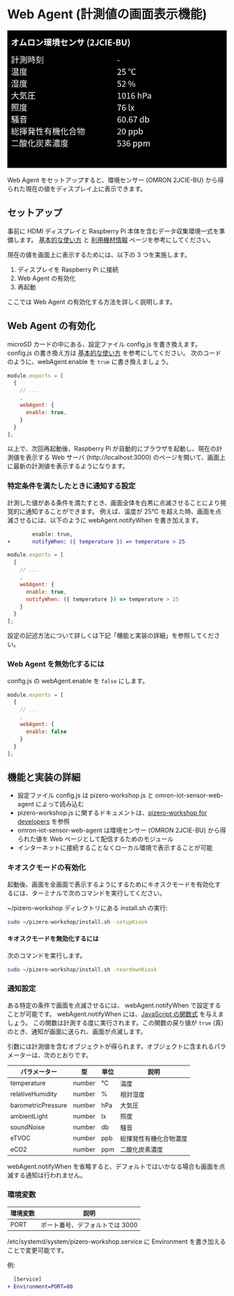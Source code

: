 # Web Agent (計測値の画面表示機能)

![画面](../images/omron-iot-sensor-web-agent.png)

Web Agent をセットアップすると、環境センサー (OMRON 2JCIE-BU) から得られた現在の値をディスプレイ上に表示できます。

## セットアップ

事前に HDMI ディスプレイと Raspberry Pi 本体を含むデータ収集環境一式を準備します。
[基本的な使い方](../basic-usage.md) と [利用機材情報](../purchase.md) ページを参考にしてください。

現在の値を画面上に表示するためには、以下の 3 つを実施します。

1. ディスプレイを Raspberry Pi に接続
2. Web Agent の有効化
3. 再起動

ここでは Web Agent の有効化する方法を詳しく説明します。

## Web Agent の有効化

microSD カードの中にある、設定ファイル config.js を書き換えます。
config.js の書き換え方は [基本的な使い方](../basic-usage.md) を参考にしてください。
次のコードのように、webAgent.enable を `true` に書き換えましょう。

```js
module.exports = [
  {
    // ...
    ,
    webAgent: {
      enable: true,
    }
  }
];
```

以上で、次回再起動後、Raspberry Pi が自動的にブラウザを起動し、現在の計測値を表示する Web サーバ (http://localhost:3000) のページを開いて、画面上に最新の計測値を表示するようになります。

### 特定条件を満たしたときに通知する設定

計測した値がある条件を満たすとき、画面全体を白黒に点滅させることにより視覚的に通知することができます。
例えば、温度が 25℃ を超えた時、画面を点滅させるには、以下のように webAgent.notifyWhen を書き加えます。

```diff
        enable: true,
+       notifyWhen: ({ temperature }) => temperature > 25
```

```js
module.exports = [
  {
    // ...
    ,
    webAgent: {
      enable: true,
      notifyWhen: ({ temperature }) => temperature > 25
    }
  }
];
```

設定の記述方法について詳しくは下記「機能と実装の詳細」を参照してください。

### Web Agent を無効化するには

config.js の webAgent.enable を `false` にします。

```js
module.exports = [
  {
    // ...
    ,
    webAgent: {
      enable: false
    }
  }
];
```

## 機能と実装の詳細

- 設定ファイル config.js は pizero-workshop.js と omron-iot-sensor-web-agent によって読み込む
- pizero-workshop.js に関するドキュメントは、[pizero-workshop for developers](index.md) を参照
- omron-iot-sensor-web-agent は環境センサー (OMRON 2JCIE-BU) から得られた値を Web ページとして配信するためのモジュール
- インターネットに接続することなくローカル環境で表示することが可能

### キオスクモードの有効化

起動後、画面を全画面で表示するようにするためにキオスクモードを有効化するには、ターミナルで次のコマンドを実行してください。

~/pizero-workshop ディレクトリにある install.sh の実行:

```sh
sudo ~/pizero-workshop/install.sh -setupKiosk
```

#### キオスクモードを無効化するには

次のコマンドを実行します。

```sh
sudo ~/pizero-workshop/install.sh -teardownKiosk
```

### 通知設定

ある特定の条件で画面を点滅させるには、 webAgent.notifyWhen で設定することが可能です。
webAgent.notifyWhen には、[JavaScript の関数式](https://developer.mozilla.org/ja/docs/Web/JavaScript/Reference/Functions/Arrow_functions) を与えましょう。
この関数は計測する度に実行されます。この関数の戻り値が `true` (真) のとき、通知が画面に送られ、画面が点滅します。

引数には計測値を含むオブジェクトが得られます。オブジェクトに含まれるパラメーターは、次のとおりです。

| パラメーター       | 型     | 単位 | 説明                   |
| ------------------ | ------ | ---- | ---------------------- |
| temperature        | number | ℃    | 温度                   |
| relativeHumidity   | number | %    | 相対湿度               |
| barometricPressure | number | hPa  | 大気圧                 |
| ambientLight       | number | lx   | 照度                   |
| soundNoise         | number | db   | 騒音                   |
| eTVOC              | number | ppb  | 総揮発性有機化合物濃度 |
| eCO2               | number | ppm  | 二酸化炭素濃度         |

webAgent.notifyWhen を省略すると、デフォルトではいかなる場合も画面を点滅する通知は行われません。

### 環境変数

| 環境変数 | 説明                            |
| -------- | ------------------------------- |
| PORT     | ポート番号、デフォルトでは 3000 |

/etc/systemd/system/pizero-workshop.service に Environment を書き加えることで変更可能です。

例:

```diff
  [Service]
+ Environment=PORT=80
```

